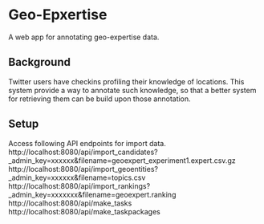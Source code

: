 Geo-Epxertise
=============

A web app for annotating geo-expertise data.


Background
----------

Twitter users have checkins profiling their knowledge of locations. This system provide
a way to annotate such knowledge, so that a better system for retrieving them can be build
upon those annotation.


Setup
-----

Access following API endpoints for import data.
http://localhost:8080/api/import_candidates?_admin_key=xxxxxx&filename=geoexpert_experiment1.expert.csv.gz
http://localhost:8080/api/import_geoentities?_admin_key=xxxxxx&filename=topics.csv
http://localhost:8080/api/import_rankings?_admin_key=xxxxxxx&filename=geoexpert.ranking
http://localhost:8080/api/make_tasks
http://localhost:8080/api/make_taskpackages
